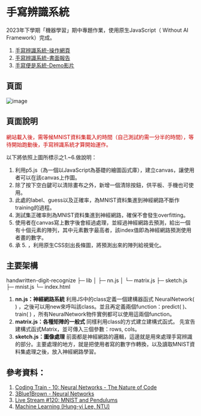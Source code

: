 # 手寫辨識系統
2023年下學期「機器學習」期中專題作業，使用原生JavaScript（ Without AI Framework）完成。
1. [手寫辨識系統-操作網頁](https://noz915.github.io/handwritten-digit-recognize/)
2. [手寫辨識系統-書面報告](https://docs.google.com/document/d/1rr5zYhyqjCPjA4YRM3auWU2gf8vIYx3rRjxAwBY7UhU/edit?usp=sharing)
3. [手寫便是系統-Demo影片](https://www.youtube.com/watch?v=fKIbeqtwQpk)

## 頁面
![image](https://hackmd.io/_uploads/Hkv_84Ps6.png)

## 頁面說明
<div style="color: #cc0000; margin-bottom: 10px">
    網站載入後，需等候MNIST資料集載入的時間（自己測試約需一分半的時間），等待開始跑動後，手寫辨識系統才算開始運作。
</div>

以下將依照上圖所標示之1.~6.做說明：
1. 利用p5.js（為一個以JavaScript為基礎的繪圖函式庫），建立canvas，讓使用者可以在該canvas上作圖。
2. 除了按下空白鍵可以清除畫布之外，新增一個清除按鈕，供平板、手機也可使用。
3. 此處的label、guess以及正確率，為MNIST資料集進到神經網路不斷作training的過程。
4. 測試集正確率則為MNIST資料集進到神經網路，確保不會發生overfitting。
5. 使用者在canvas寫上數字後會經過處理，並經過神經網路去預測，給出一個有十個元素的陣列，其中元素數字最高者，該index值即為神經網路預測使用者畫的數字。
6. 承 5. ，利用原生CSS刻出長條圖，將預測出來的陣列給視覺化。

## 主要架構
handwritten-digit-recognize
├─ lib
│     ├─ nn.js
│     └─ matrix.js
├─ sketch.js
├─ mnist.js
└─ index.html

1. **nn.js：神經網路系統**
利用JS中的class定義一個建構器函式 NeuralNetwork( ) ，之後可以用new來呼叫該class。並且再定義兩個function：predict( )、train( ) ，所有NeuralNetwork物件實例都可以使用這兩個function。
2. **matrix.js：各種矩陣的一般式**
同樣利用class的方式建立建構式函式。
先宣告建構式函式Matrix，並可傳入三個參數：rows, cols。
3. **sketch.js：圖像處理**
前面都是神經網路的邏輯，這邊就是用來處理手寫辨識的部分。主要處理的地方，就是把使用者寫的數字作轉換，以及讀取MNIST資料集處理之後，放入神經網路學習。

## 參考資料：
1. [Coding Train - 10: Neural Networks - The Nature of Code](https://www.youtube.com/playlist?list=PLRqwX-V7Uu6aCibgK1PTWWu9by6XFdCfh)
2. [3Blue1Brown - Neural Networks](https://www.youtube.com/playlist?list=PLZHQObOWTQDNU6R1_67000Dx_ZCJB-3pi)
3. [Live Stream #120: MNIST and Pendulums](https://www.youtube.com/watch?v=KhogNPC24eI)
4. [Machine Learning (Hung-yi Lee, NTU)](https://www.youtube.com/playlist?list=PLJV_el3uVTsPy9oCRY30oBPNLCo89yu49)
